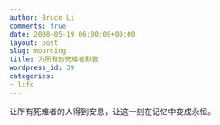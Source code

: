 ```yaml
---
author: Bruce Li
comments: true
date: 2008-05-19 06:00:09+00:00
layout: post
slug: mourning
title: 为所有的死难者默哀
wordpress_id: 39
categories:
- life
---
```


让所有死难者的人得到安息，让这一刻在记忆中变成永恒。
